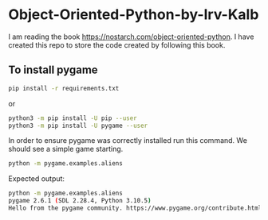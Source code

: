 # Object-Oriented-Python-by-Irv-Kalb
I am reading the book https://nostarch.com/object-oriented-python. I have created this repo to store the code created by following this book.

## To install pygame

```bash
pip install -r requirements.txt
```

or

```bash
python3 -m pip install -U pip --user
python3 -m pip install -U pygame --user
```

In order to ensure pygame was correctly installed run this command. We should see a simple game starting.

```bash
python -m pygame.examples.aliens
```

Expected output:

```bash
python -m pygame.examples.aliens
pygame 2.6.1 (SDL 2.28.4, Python 3.10.5)
Hello from the pygame community. https://www.pygame.org/contribute.html
```